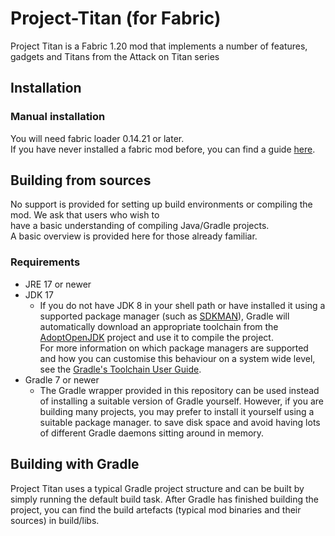 # Project-Titan (for Fabric)

Project Titan is a Fabric 1.20 mod that implements a number of features,  
gadgets and Titans from the Attack on Titan series


## Installation

### Manual installation

You will need fabric loader 0.14.21 or later.  
If you have never installed a fabric mod before, you can find a guide [here](https://fabricmc.net/wiki/install).  

## Building from sources
No support is provided for setting up build environments or compiling the mod. We ask that users who wish to  
have a basic understanding of compiling Java/Gradle projects.  
A basic overview is provided here for those already familiar.

### Requirements
- JRE 17 or newer
- JDK 17
    - If you do not have JDK 8 in your shell path or have installed it using a supported package manager
      (such as [SDKMAN](https://sdkman.io/)), Gradle will automatically download an appropriate toolchain from the [AdoptOpenJDK](https://adoptium.net/de/) project and use it to compile the project.  
       For more information on which package managers are supported and how you can customise this behaviour on a system wide level,  
       see the [Gradle's Toolchain User Guide](https://docs.gradle.org/current/userguide/toolchains.html).
- Gradle 7 or newer
  - The Gradle wrapper provided in this repository can be used instead of installing a suitable version of Gradle yourself.
    However, if you are building many projects, you may prefer to install it yourself using a suitable package manager.
     to save disk space and avoid having lots of different Gradle daemons sitting around in memory.

## Building with Gradle
Project Titan uses a typical Gradle project structure and can be built by simply running the default build task.
After Gradle has finished building the project, you can find the build artefacts
(typical mod binaries and their sources) in build/libs.

